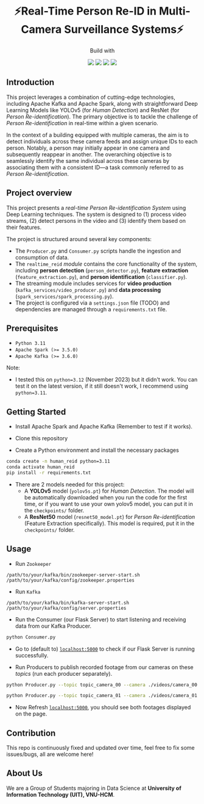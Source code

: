 <h1 align="center">⚡Real-Time Person Re-ID in Multi-Camera Surveillance Systems⚡<br></h1>

<p align="center">Build with</p>
<p align="center">
  <img src="https://img.shields.io/badge/-Apache Kafka-05122A?style=for-the-badge&logo=apachekafka"/>
  <img src="https://img.shields.io/badge/-Apache Spark-05122A?style=for-the-badge&logo=apachespark"/>
  <img src="https://img.shields.io/badge/-Flask-05122A?style=for-the-badge&logo=flask"/>
  <img src="https://img.shields.io/badge/-Python-05122A?style=for-the-badge&logo=python"/>
</p>

## Introduction

This project leverages a combination of cutting-edge technologies, including Apache Kafka and Apache Spark, along with straightforward Deep Learning Models like YOLOv5 (for *Human Detection*) and ResNet (for *Person Re-identification*). The primary objective is to tackle the challenge of *Person Re-identification* in real-time within a given scenario.

In the context of a building equipped with multiple cameras, the aim is to detect individuals across these camera feeds and assign unique IDs to each person. Notably, a person may initially appear in one camera and subsequently reappear in another. The overarching objective is to seamlessly identify the same individual across these cameras by associating them with a consistent ID—a task commonly referred to as *Person Re-identification*.

## Project overview

This project presents a *real-time Person Re-identification System* using Deep Learning techniques. The system is designed to (1) process video streams, (2) detect persons in the video and (3) identify them based on their features. 

The project is structured around several key components:
-  The `Producer.py` and `Consumer.py` scripts handle the ingestion and consumption of data. 
-  The `realtime_reid` *module* contains the core functionality of the system, including **person detection** (`person_detector.py`), **feature extraction** (`feature_extraction.py`), and **person identification** (`classifier.py`). 
-  The streaming module includes services for **video production** (`kafka_services/video_producer.py`) and **data processing** (`spark_services/spark_processing.py`). 
-  The project is configured via a `settings.json` file (TODO) and dependencies are managed through a `requirements.txt` file.

## Prerequisites

- `Python 3.11`
- `Apache Spark (>= 3.5.0)`
- `Apache Kafka (>= 3.6.0)`

Note: 
- I tested this on `python=3.12` (November 2023) but it didn't work. You can test it on the latest version, if it still doesn't work, I recommend using `python=3.11`.

## Getting Started
- Install Apache Spark and Apache Kafka (Remember to test if it works).

- Clone this repository

- Create a Python environment and install the necessary packages
  
```bash
conda create -n human_reid python=3.11
conda activate human_reid
pip install -r requirements.txt
```

- There are 2 models needed for this project:
  - A **YOLOv5** model (`yolov5s.pt`) for *Human Detection*. The model will be automatically downloaded when you run the code for the first time, or if you want to use your own yolov5 model, you can put it in the `checkpoints/` folder.
  - A **ResNet50** model (`resnet50_model.pt`) for *Person Re-identification* (Feature Extraction specifically). This model is required, put it in the `checkpoints/` folder.

## Usage

- Run `Zookeeper`
```
/path/to/your/kafka/bin/zookeeper-server-start.sh /path/to/your/kafka/config/zookeeper.properties
```
- Run `Kafka`
```
/path/to/your/kafka/bin/kafka-server-start.sh /path/to/your/kafka/config/server.properties
```
- Run the  Consumer (our Flask Server) to start listening and receiving data from our Kafka Producer.
```bash
python Consumer.py
```

- Go to (default to) [`localhost:5000`](localhost:5000) to check if our Flask Server is running successfully.

- Run Producers to publish recorded footage from our cameras on these *topics* (run each producer separately).
```bash
python Producer.py --topic topic_camera_00 --camera ./videos/camera_00.mp4
```
```bash
python Producer.py --topic topic_camera_01 --camera ./videos/camera_01.mp4
```

- Now Refresh [`localhost:5000`](localhost:5000), you should see both footages displayed on the page. 

## Contribution
This repo is continuously fixed and updated over time, feel free to fix some issues/bugs, all are welcome here!

## About Us

We are a Group of Students majoring in Data Science at **University of Information Technology (UIT), VNU-HCM**.
